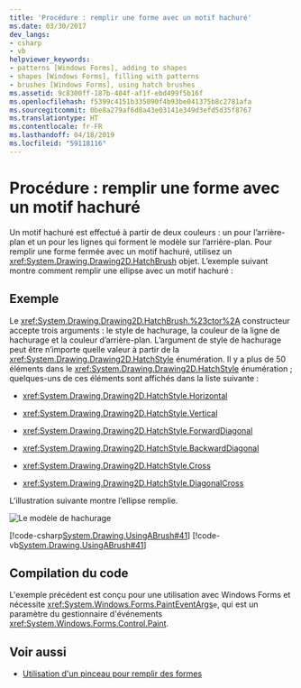 ```yaml
---
title: 'Procédure : remplir une forme avec un motif hachuré'
ms.date: 03/30/2017
dev_langs:
- csharp
- vb
helpviewer_keywords:
- patterns [Windows Forms], adding to shapes
- shapes [Windows Forms], filling with patterns
- brushes [Windows Forms], using hatch brushes
ms.assetid: 9c8300ff-187b-404f-af1f-ebd499f5b16f
ms.openlocfilehash: f5399c4151b335090f4b93be041375b8c2781afa
ms.sourcegitcommit: 0be8a279af6d8a43e03141e349d3efd5d35f8767
ms.translationtype: HT
ms.contentlocale: fr-FR
ms.lasthandoff: 04/18/2019
ms.locfileid: "59118116"
---
```

# <a name="how-to-fill-a-shape-with-a-hatch-pattern"></a>Procédure : remplir une forme avec un motif hachuré
Un motif hachuré est effectué à partir de deux couleurs : un pour l’arrière-plan et un pour les lignes qui forment le modèle sur l’arrière-plan. Pour remplir une forme fermée avec un motif hachuré, utilisez un <xref:System.Drawing.Drawing2D.HatchBrush> objet. L’exemple suivant montre comment remplir une ellipse avec un motif hachuré :  
  
## <a name="example"></a>Exemple  
 Le <xref:System.Drawing.Drawing2D.HatchBrush.%23ctor%2A> constructeur accepte trois arguments : le style de hachurage, la couleur de la ligne de hachurage et la couleur d’arrière-plan. L’argument de style de hachurage peut être n’importe quelle valeur à partir de la <xref:System.Drawing.Drawing2D.HatchStyle> énumération. Il y a plus de 50 éléments dans le <xref:System.Drawing.Drawing2D.HatchStyle> énumération ; quelques-uns de ces éléments sont affichés dans la liste suivante :  
  
-   <xref:System.Drawing.Drawing2D.HatchStyle.Horizontal>  
  
-   <xref:System.Drawing.Drawing2D.HatchStyle.Vertical>  
  
-   <xref:System.Drawing.Drawing2D.HatchStyle.ForwardDiagonal>  
  
-   <xref:System.Drawing.Drawing2D.HatchStyle.BackwardDiagonal>  
  
-   <xref:System.Drawing.Drawing2D.HatchStyle.Cross>  
  
-   <xref:System.Drawing.Drawing2D.HatchStyle.DiagonalCross>  
  
 L’illustration suivante montre l’ellipse remplie.  
  
 ![Le modèle de hachurage](./media/hatch1.png "hatch1")  
  
 [!code-csharp[System.Drawing.UsingABrush#41](~/samples/snippets/csharp/VS_Snippets_Winforms/System.Drawing.UsingABrush/CS/Class1.cs#41)]
 [!code-vb[System.Drawing.UsingABrush#41](~/samples/snippets/visualbasic/VS_Snippets_Winforms/System.Drawing.UsingABrush/VB/Class1.vb#41)]  
  
## <a name="compiling-the-code"></a>Compilation du code  
 L'exemple précédent est conçu pour une utilisation avec Windows Forms et nécessite <xref:System.Windows.Forms.PaintEventArgs>`e`, qui est un paramètre du gestionnaire d'événements <xref:System.Windows.Forms.Control.Paint>.  
  
## <a name="see-also"></a>Voir aussi

- [Utilisation d'un pinceau pour remplir des formes](using-a-brush-to-fill-shapes.md)

